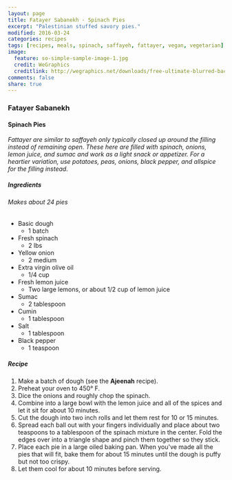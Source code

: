 ```yaml
---
layout: page
title: Fatayer Sabanekh · Spinach Pies
excerpt: "Palestinian stuffed savory pies."
modified: 2016-03-24
categories: recipes
tags: [recipes, meals, spinach, saffayeh, fattayer, vegan, vegetarian]
image:
  feature: so-simple-sample-image-1.jpg
  credit: WeGraphics
  creditlink: http://wegraphics.net/downloads/free-ultimate-blurred-background-pack/
comments: false
share: true
---
```

### Fatayer Sabanekh
#### Spinach Pies

*Fattayer are similar to saffayeh only typically closed up  around the filling instead of remaining open. These here are filled with spinach, onions, lemon juice, and sumac and work as a light snack or appetizer. For a heartier variation, use potatoes, peas, onions, black pepper, and allspice for the filling instead.*

##### Ingredients
###### Makes about 24 pies

* Basic dough
  - 1 batch
* Fresh spinach
  - 2 lbs
* Yellow onion
  - 2 medium
* Extra virgin olive oil
  - 1/4 cup
* Fresh lemon juice
  - Two large lemons, or about 1/2 cup of lemon juice
* Sumac
  - 2 tablespoon
* Cumin
  - 1 tablespoon
* Salt
  - 1 tablespoon
* Black pepper
  - 1 teaspoon

##### Recipe
1. Make a batch of dough (see the **Ajeenah** recipe).
2. Preheat your oven to 450° F.
3. Dice the onions and roughly chop the spinach.
5. Combine into a large bowl with the lemon juice and all of the spices and let it sit for about 10 minutes.
6. Cut the dough into two inch rolls and let them rest for 10 or 15 minutes.
7. Spread each ball out with your fingers individually and place about two teaspoons to a tablespoon of the spinach mixture in the center. Fold the edges over into a triangle shape and pinch them together so they stick.
8. Place each pie in a large oiled baking pan. When you've made all the pies that will fit, bake them for about 15 minutes until the dough is puffy but not too crispy.
9. Let them cool for about 10 minutes before serving.  
